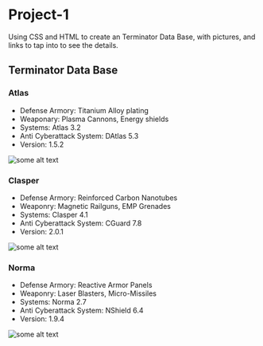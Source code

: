 # Project-1
Using CSS and HTML to create an Terminator Data Base, with pictures, and links to tap into to see the details. 
## Terminator Data Base
### Atlas
- Defense Armory: Titanium Alloy plating
- Weaponary: Plasma Cannons, Energy shields
- Systems: Atlas 3.2
- Anti Cyberattack System: DAtlas 5.3
- Version: 1.5.2

![some alt text](https://i.postimg.cc/gJnMzxYt/a90dc91f-5ba4-4b2d-91d9-2f357a3733e9.webp)
### Clasper
- Defense Armory: Reinforced Carbon Nanotubes
- Weaponry: Magnetic Railguns, EMP Grenades
- Systems: Clasper 4.1
- Anti Cyberattack System: CGuard 7.8
- Version: 2.0.1

![some alt text](https://i.postimg.cc/qqKjKW68/f5bcc9e4-e526-4e2e-a6da-3daa9936938b.webp)
### Norma
- Defense Armory: Reactive Armor Panels
- Weaponry: Laser Blasters, Micro-Missiles
- Systems: Norma 2.7
- Anti Cyberattack System: NShield 6.4
- Version: 1.9.4

![some alt text](https://i.postimg.cc/N00DDKrG/fc74f505-8849-4e6e-8bd8-f97485469d7a.webp)